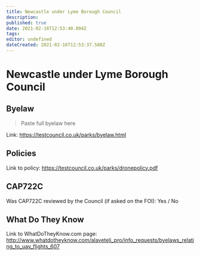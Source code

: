 ```yaml
---
title: Newcastle under Lyme Borough Council
description: 
published: true
date: 2021-02-16T12:53:40.894Z
tags: 
editor: undefined
dateCreated: 2021-02-16T12:53:37.580Z
---
```


# Newcastle under Lyme Borough Council


## Byelaw
> Paste full byelaw here

Link:
https://testcouncil.co.uk/parks/byelaw.html

## Policies
Link to policy:
https://testcouncil.co.uk/parks/dronepolicy.pdf

## CAP722C

Was CAP722C reviewed by the Council (if asked on the FOI): Yes / No

## What Do They Know

Link to WhatDoTheyKnow.com page:
http://www.whatdotheyknow.com/alaveteli_pro/info_requests/byelaws_relating_to_uav_flights_607

